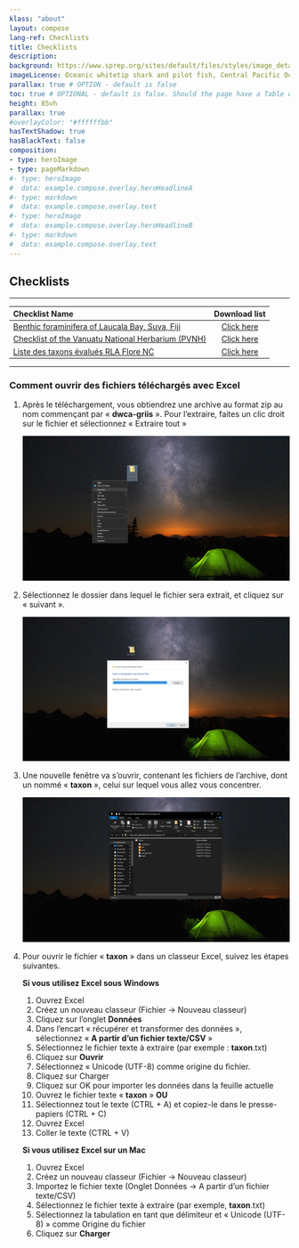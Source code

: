 ```yaml
---
klass: "about"
layout: compose
lang-ref: Checklists
title: Checklists
description: 
background: https://www.sprep.org/sites/default/files/styles/image_detai_670_400_/public/images/news/Still%201.jpg?itok=ZtVOFLw2
imageLicense: Oceanic whitetip shark and pilot fish, Central Pacific Ocean. © naturepl.com/Doug Perrine/WWF
parallax: true # OPTION - default is false
toc: true # OPTIONAL - default is false. Should the page have a Table of Contents
height: 85vh
parallax: true
#overlayColor: "#ffffffbb"
hasTextShadow: true
hasBlackText: false
composition:
- type: heroImage
- type: pageMarkdown
#- type: heroImage
#  data: example.compose.overlay.heroHeadlineA
#- type: markdown
#  data: example.compose.overlay.text
#- type: heroImage
#  data: example.compose.overlay.heroHeadlineB
#- type: markdown
#  data: example.compose.overlay.text
---
```


## Checklists

------

| Checklist Name                                               |                        Download list                         |
| :----------------------------------------------------------- | :----------------------------------------------------------: |
| [Benthic foraminifera of Laucala Bay, Suva, Fiji](https://www.gbif.org/dataset/c9099bac-616c-44bf-8319-0b9b1f589121) | [Click here](https://ipt.sprep.org/archive.do?r=sharma_foram) |
| [Checklist of the Vanuatu National Herbarium (PVNH)](https://www.gbif.org/dataset/7214d7ff-b8a4-4d70-b9b5-98420a63ff09) | [Click here](https://ipt.gbif.fr/archive.do?r=pvnh_checklist) |
| [Liste des taxons évalués  RLA Flore NC](https://www.gbif.org/dataset/b81670bc-a67c-480c-b91b-ed0ebdfc569b) | [Click here](https://ipt.gbif.fr/archive.do?r=endemia_nc_rl) |

------

### Comment ouvrir des fichiers téléchargés avec Excel

1. Après le téléchargement, vous obtiendrez une archive au format zip au nom commençant par « **dwca-griis** ». Pour l’extraire, faites un clic droit sur le fichier et sélectionnez « Extraire tout »

   ![1](/assets/images/Open-files-to-excel/1.png)

2. Sélectionnez le dossier dans lequel le fichier sera extrait, et cliquez sur « suivant ».

   ![2](/assets/images/Open-files-to-excel/2.png)

3. Une nouvelle fenêtre va s’ouvrir, contenant les fichiers de l’archive, dont un nommé « **taxon** », celui sur lequel vous allez vous concentrer.

   ![3](/assets/images/Open-files-to-excel/3.png)

4. Pour ouvrir le fichier « **taxon** » dans un classeur Excel, suivez les étapes suivantes.

     **Si vous utilisez Excel sous Windows**

   1. Ouvrez Excel
   2. Créez un nouveau classeur (Fichier -> Nouveau classeur)
   3. Cliquez sur l’onglet **Données**
   4. Dans l’encart « récupérer et transformer des données », sélectionnez « **A partir d’un fichier texte/CSV** »
   5. Sélectionnez le fichier texte à extraire (par exemple : **taxon**.txt)
   6. Cliquez sur **Ouvrir**
   7. Sélectionnez « Unicode (UTF-8) comme origine du fichier.
   8. Cliquez sur Charger
   9. Cliquez sur OK pour importer les données dans la feuille actuelle
   10. Ouvrez le fichier texte « **taxon** »
     **OU**
   12. Sélectionnez tout le texte (CTRL + A) et copiez-le dans le presse-papiers (CTRL + C)
   13. Ouvrez Excel
   14. Coller le texte (CTRL + V)

   **Si vous utilisez Excel sur un Mac**

   1. Ouvrez Excel
   2. Créez un nouveau classeur (Fichier -> Nouveau classeur)
   3. Importez le fichier texte (Onglet Données → A partir d’un fichier texte/CSV)
   4. Sélectionnez le fichier texte à extraire (par exemple, **taxon**.txt)
   5. Sélectionnez la tabulation en tant que délimiteur et « Unicode (UTF-8) » comme Origine du fichier
   6. Cliquez sur **Charger**
